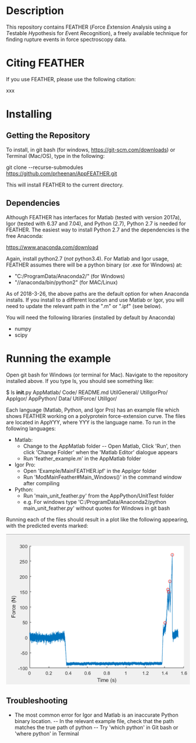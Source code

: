 # Description

This repository contains FEATHER (*F*orce *E*xtension *A*nalysis using a *T*estable *H*ypothesis for *E*vent *R*ecognition), a freely available technique for finding rupture events in force spectroscopy data.

# Citing FEATHER

If you use FEATHER, please use the following citation:

xxx

# Installing

## Getting the Repository

To install, in git bash (for windows, https://git-scm.com/downloads) or Terminal (Mac/OS), type in the following:

git clone --recurse-submodules https://github.com/prheenan/AppFEATHER.git

This will install FEATHER to the current directory. 

## Dependencies

Although FEATHER has interfaces for Matlab (tested with version 2017a), Igor (tested with 6.37 and 7.04), and Python (2.7), Python 2.7 is needed for FEATHER. The easiest way to install Python 2.7 and the dependencies is the free Anaconda:

https://www.anaconda.com/download

Again, install python2.7 (*not* python3.4). For Matlab and Igor usage, FEATHER assumes there will be a python binary (or .exe for Windows) at:

- "C:/ProgramData/Anaconda2/" (for Windows)
- "//anaconda/bin/python2" (for MAC/Linux)

As of 2018-3-26, the above paths are the default option for when Anaconda installs. If you install to a different location and use Matlab or Igor, you will need to update the relevant path in the ".m" or ".ipf" (see below).

You will need the following libraries (installed by default by Anaconda)

- numpy
- scipy

# Running the example

Open git bash for Windows (or terminal for Mac). Navigate to the repository installed above. If you type ls, you should see something like:

$ ls
__init__.py  AppMatlab/  Code/  README.md   UtilGeneral/  UtilIgorPro/
AppIgor/     AppPython/  Data/  UtilForce/  UtilIgor/

Each language (Matlab, Python, and Igor Pro) has an example file which shows FEATHER working on a polyprotein force-extension curve. The files are located in AppYYY, where YYY is the language name. To run in the following languages:

- Matlab:
	- Change to the AppMatlab folder 
		-- Open Matlab, Click 'Run', then click 'Change Folder' when the 'Matlab Editor' dialogue appears
	- Run 'feather_example.m' in the AppMatlab folder
- Igor Pro: 
	- Open 'Example/MainFEATHER.ipf' in the AppIgor folder
	- Run 'ModMainFeather#Main_Windows()' in the command window after compiling
- Python:
	- Run 'main_unit_feather.py' from the AppPython/UnitTest folder
	- e.g. For windows type 'C:/ProgramData/Anaconda2/python main_unit_feather.py' without quotes for Windows in git bash

Running each of the files should result in a plot like the following appearing, with the predicted events marked:

![FEATHER example output graph](Data/example.png "FEATHER example output graph")
	
	
## Troubleshooting

- The most common error for Igor and Matlab is an inaccurate Python binary location. 
	-- In the relevant example file, check that the path matches the true path of python
	-- Try 'which python' in Git bash or 'where python' in Terminal




